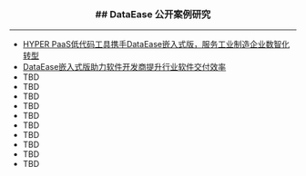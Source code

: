 <h3 align="center">## DataEase 公开案例研究</h3>

------------------------------

- [HYPER PaaS低代码工具携手DataEase嵌入式版，服务工业制造企业数智化转型](https://blog.fit2cloud.com/?p=f6ec279f-a49d-4176-ac98-300b28cafa55)
- [DataEase嵌入式版助力软件开发商提升行业软件交付效率](https://blog.fit2cloud.com/?p=043dc3c7-e2fb-423d-8cc8-ceb72a261369)
- TBD
- TBD
- TBD
- TBD
- TBD
- TBD
- TBD
- TBD
- TBD
- TBD
